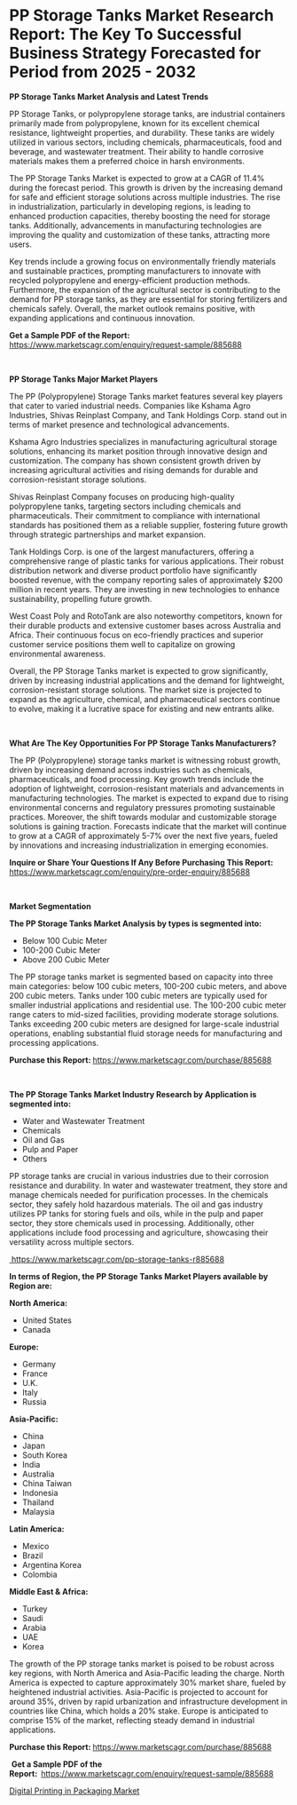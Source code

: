 <p><h1>PP Storage Tanks Market Research Report: The Key To Successful Business Strategy Forecasted for Period from 2025 - 2032</h1></p><p><strong>PP Storage Tanks Market Analysis and Latest Trends</strong></p>
<p><p>PP Storage Tanks, or polypropylene storage tanks, are industrial containers primarily made from polypropylene, known for its excellent chemical resistance, lightweight properties, and durability. These tanks are widely utilized in various sectors, including chemicals, pharmaceuticals, food and beverage, and wastewater treatment. Their ability to handle corrosive materials makes them a preferred choice in harsh environments.</p><p>The PP Storage Tanks Market is expected to grow at a CAGR of 11.4% during the forecast period. This growth is driven by the increasing demand for safe and efficient storage solutions across multiple industries. The rise in industrialization, particularly in developing regions, is leading to enhanced production capacities, thereby boosting the need for storage tanks. Additionally, advancements in manufacturing technologies are improving the quality and customization of these tanks, attracting more users.</p><p>Key trends include a growing focus on environmentally friendly materials and sustainable practices, prompting manufacturers to innovate with recycled polypropylene and energy-efficient production methods. Furthermore, the expansion of the agricultural sector is contributing to the demand for PP storage tanks, as they are essential for storing fertilizers and chemicals safely. Overall, the market outlook remains positive, with expanding applications and continuous innovation.</p></p>
<p><strong>Get a Sample PDF of the Report:&nbsp;</strong> <a href="https://www.marketscagr.com/enquiry/request-sample/885688?utm_campaign=2723&utm_medium=2&utm_source=Github&utm_content=ia&utm_term=08032025&utm_id=pp-storage-tanks">https://www.marketscagr.com/enquiry/request-sample/885688</a></p>
<p>&nbsp;</p>
<p><strong>PP Storage Tanks Major Market Players</strong></p>
<p><p>The PP (Polypropylene) Storage Tanks market features several key players that cater to varied industrial needs. Companies like Kshama Agro Industries, Shivas Reinplast Company, and Tank Holdings Corp. stand out in terms of market presence and technological advancements.</p><p>Kshama Agro Industries specializes in manufacturing agricultural storage solutions, enhancing its market position through innovative design and customization. The company has shown consistent growth driven by increasing agricultural activities and rising demands for durable and corrosion-resistant storage solutions.</p><p>Shivas Reinplast Company focuses on producing high-quality polypropylene tanks, targeting sectors including chemicals and pharmaceuticals. Their commitment to compliance with international standards has positioned them as a reliable supplier, fostering future growth through strategic partnerships and market expansion.</p><p>Tank Holdings Corp. is one of the largest manufacturers, offering a comprehensive range of plastic tanks for various applications. Their robust distribution network and diverse product portfolio have significantly boosted revenue, with the company reporting sales of approximately $200 million in recent years. They are investing in new technologies to enhance sustainability, propelling future growth.</p><p>West Coast Poly and RotoTank are also noteworthy competitors, known for their durable products and extensive customer bases across Australia and Africa. Their continuous focus on eco-friendly practices and superior customer service positions them well to capitalize on growing environmental awareness.</p><p>Overall, the PP Storage Tanks market is expected to grow significantly, driven by increasing industrial applications and the demand for lightweight, corrosion-resistant storage solutions. The market size is projected to expand as the agriculture, chemical, and pharmaceutical sectors continue to evolve, making it a lucrative space for existing and new entrants alike.</p></p>
<p>&nbsp;</p>
<p><strong>What Are The Key Opportunities For PP Storage Tanks Manufacturers?</strong></p>
<p><p>The PP (Polypropylene) storage tanks market is witnessing robust growth, driven by increasing demand across industries such as chemicals, pharmaceuticals, and food processing. Key growth trends include the adoption of lightweight, corrosion-resistant materials and advancements in manufacturing technologies. The market is expected to expand due to rising environmental concerns and regulatory pressures promoting sustainable practices. Moreover, the shift towards modular and customizable storage solutions is gaining traction. Forecasts indicate that the market will continue to grow at a CAGR of approximately 5-7% over the next five years, fueled by innovations and increasing industrialization in emerging economies.</p></p>
<p><strong>Inquire or Share Your Questions If Any Before Purchasing This Report:</strong> <a href="https://www.marketscagr.com/enquiry/pre-order-enquiry/885688?utm_campaign=2723&utm_medium=2&utm_source=Github&utm_content=ia&utm_term=08032025&utm_id=pp-storage-tanks">https://www.marketscagr.com/enquiry/pre-order-enquiry/885688</a></p>
<p>&nbsp;</p>
<p><strong>Market Segmentation</strong></p>
<p><strong>The PP Storage Tanks Market Analysis by types is segmented into:</strong></p>
<p><ul><li>Below 100 Cubic Meter</li><li>100-200 Cubic Meter</li><li>Above 200 Cubic Meter</li></ul></p>
<p><p>The PP storage tanks market is segmented based on capacity into three main categories: below 100 cubic meters, 100-200 cubic meters, and above 200 cubic meters. Tanks under 100 cubic meters are typically used for smaller industrial applications and residential use. The 100-200 cubic meter range caters to mid-sized facilities, providing moderate storage solutions. Tanks exceeding 200 cubic meters are designed for large-scale industrial operations, enabling substantial fluid storage needs for manufacturing and processing applications.</p></p>
<p><strong>Purchase this Report:&nbsp;</strong><a href="https://www.marketscagr.com/purchase/885688?utm_campaign=2723&utm_medium=2&utm_source=Github&utm_content=ia&utm_term=08032025&utm_id=pp-storage-tanks">https://www.marketscagr.com/purchase/885688</a></p>
<p>&nbsp;</p>
<p><strong>The PP Storage Tanks Market Industry Research by Application is segmented into:</strong></p>
<p><ul><li>Water and Wastewater Treatment</li><li>Chemicals</li><li>Oil and Gas</li><li>Pulp and Paper</li><li>Others</li></ul></p>
<p><p>PP storage tanks are crucial in various industries due to their corrosion resistance and durability. In water and wastewater treatment, they store and manage chemicals needed for purification processes. In the chemicals sector, they safely hold hazardous materials. The oil and gas industry utilizes PP tanks for storing fuels and oils, while in the pulp and paper sector, they store chemicals used in processing. Additionally, other applications include food processing and agriculture, showcasing their versatility across multiple sectors.</p></p>
<p><a href="https://www.marketscagr.com/pp-storage-tanks-r885688?utm_campaign=2723&utm_medium=2&utm_source=Github&utm_content=ia&utm_term=08032025&utm_id=pp-storage-tanks">&nbsp;https://www.marketscagr.com/pp-storage-tanks-r885688</a></p>
<p><strong>In terms of Region, the PP Storage Tanks Market Players available by Region are:</strong></p>
<p>
    <p> <strong> North America: </strong>
        <ul>
            <li>United States</li>
            <li>Canada</li>
        </ul>
        </p> 
    <p> <strong> Europe: </strong>
        <ul>
            <li>Germany</li>
            <li>France</li>
            <li>U.K.</li>
            <li>Italy</li>
            <li>Russia</li>
        </ul>
        </p> 
    <p> <strong> Asia-Pacific: </strong>
        <ul>
            <li>China</li>
            <li>Japan</li>
            <li>South Korea</li>
            <li>India</li>
            <li>Australia</li>
            <li>China Taiwan</li>
            <li>Indonesia</li>
            <li>Thailand</li>
            <li>Malaysia</li>
        </ul>
        </p> 
    <p> <strong> Latin America: </strong>
        <ul>
            <li>Mexico</li>
            <li>Brazil</li>
            <li>Argentina Korea</li>
            <li>Colombia</li>
        </ul>
        </p> 
    <p> <strong> Middle East & Africa: </strong>
        <ul>
            <li>Turkey</li>
            <li>Saudi</li>
            <li>Arabia</li>
            <li>UAE</li>
            <li>Korea</li>
        </ul>
    </p>
    </p>
<p><p>The growth of the PP storage tanks market is poised to be robust across key regions, with North America and Asia-Pacific leading the charge. North America is expected to capture approximately 30% market share, fueled by heightened industrial activities. Asia-Pacific is projected to account for around 35%, driven by rapid urbanization and infrastructure development in countries like China, which holds a 20% stake. Europe is anticipated to comprise 15% of the market, reflecting steady demand in industrial applications.</p></p>
<p><strong>Purchase this Report: </strong><a href="https://www.marketscagr.com/purchase/885688?utm_campaign=2723&utm_medium=2&utm_source=Github&utm_content=ia&utm_term=08032025&utm_id=pp-storage-tanks">https://www.marketscagr.com/purchase/885688</a></p>
<p>&nbsp;<strong>Get a Sample PDF of the Report:&nbsp;&nbsp;</strong><a href="https://www.marketscagr.com/enquiry/request-sample/885688?utm_campaign=2723&utm_medium=2&utm_source=Github&utm_content=ia&utm_term=08032025&utm_id=pp-storage-tanks">https://www.marketscagr.com/enquiry/request-sample/885688</a></p>
<p><strong></strong></p>
<p><p><a href="https://github.com/organophelia8282/Market-Research-Report-List-1/blob/main/digital-printing-in-packaging-market.md?utm_campaign=2723&utm_medium=2&utm_source=Github&utm_content=ia&utm_term=08032025&utm_id=pp-storage-tanks">Digital Printing in Packaging Market</a></p></p>